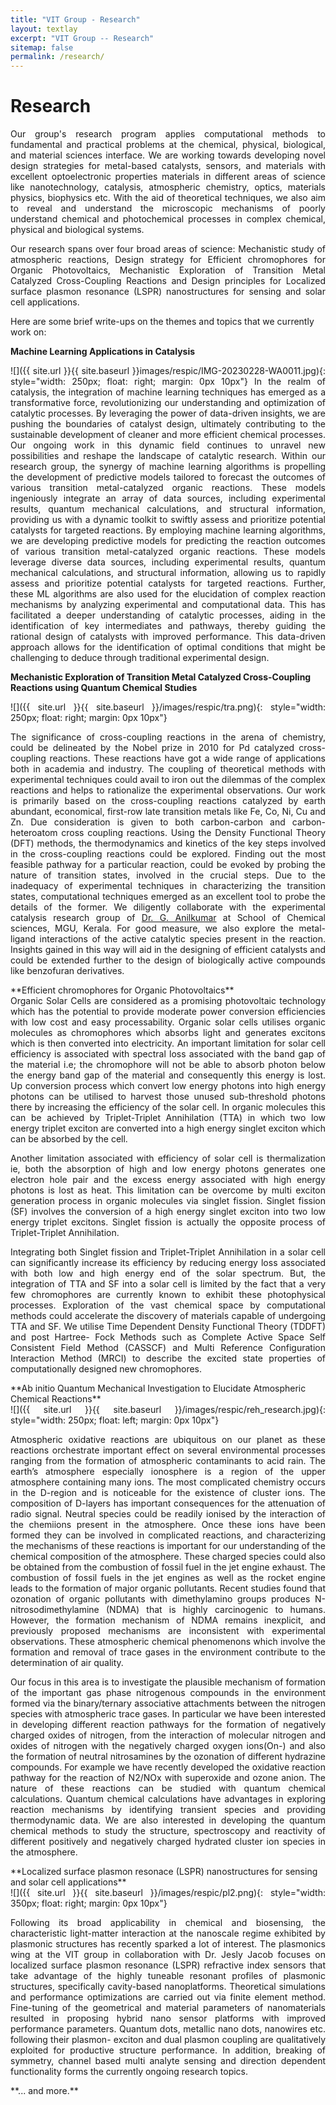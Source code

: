 ```yaml
---
title: "VIT Group - Research"
layout: textlay
excerpt: "VIT Group -- Research"
sitemap: false
permalink: /research/
---
```


# Research
<div style="text-align: justify">
Our group's research program applies computational methods to fundamental and practical problems at the chemical, physical, biological, and material sciences interface. We are working towards developing novel design strategies for metal-based catalysts, sensors, and materials with excellent optoelectronic properties materials in different areas of science like nanotechnology, catalysis, atmospheric chemistry, optics, materials physics, biophysics etc. With the aid of theoretical techniques, we also aim to reveal and understand the microscopic mechanisms of poorly understand chemical and photochemical processes in complex chemical, physical and biological systems. 

Our research spans over four broad areas of science: Mechanistic study of atmospheric reactions, Design strategy for Efficient chromophores for Organic Photovoltaics, Mechanistic Exploration of Transition Metal Catalyzed Cross-Coupling Reactions and Design principles for Localized surface plasmon resonance (LSPR) nanostructures for sensing and solar cell applications.
</div>
Here are some brief write-ups on the themes and topics that we currently work on:

**Machine Learning Applications in Catalysis** 
<div style="text-align: justify">
![]({{ site.url }}{{ site.baseurl }}images/respic/IMG-20230228-WA0011.jpg){: style="width: 250px; float: right; margin: 0px  10px"}
In the realm of catalysis, the integration of machine learning techniques has emerged as a transformative force, revolutionizing our understanding and optimization of catalytic processes. By leveraging the power of data-driven insights, we are pushing the boundaries of catalyst design, ultimately contributing to the sustainable development of cleaner and more efficient chemical processes. Our ongoing work in this dynamic field continues to unravel new possibilities and reshape the landscape of catalytic research.
Within our research group, the synergy of machine learning algorithms is propelling the development of predictive models tailored to forecast the outcomes of various transition metal-catalyzed organic reactions. These models ingeniously integrate an array of data sources, including experimental results, quantum mechanical calculations, and structural information, providing us with a dynamic toolkit to swiftly assess and prioritize potential catalysts for targeted reactions. 
By employing machine learning algorithms, we are developing predictive models for predicting the reaction outcomes of various transition metal-catalyzed organic reactions. These models leverage diverse data sources, including experimental results, quantum mechanical calculations, and structural information, allowing us to rapidly assess and prioritize potential catalysts for targeted reactions.
Further, these ML algorithms are also used for the elucidation of complex reaction mechanisms by analyzing experimental and computational data. This has facilitated a deeper understanding of catalytic processes, aiding in the identification of key intermediates and pathways, thereby guiding the rational design of catalysts with improved performance. This data-driven approach allows for the identification of optimal conditions that might be challenging to deduce through traditional experimental design.
</div>

**Mechanistic Exploration of Transition Metal Catalyzed Cross-Coupling
Reactions using Quantum Chemical Studies** 
<div style="text-align: justify">
![]({{ site.url }}{{ site.baseurl }}/images/respic/tra.png){: style="width: 250px; float: right; margin: 0px  10px"}

The significance of cross-coupling reactions in the arena of chemistry, could be delineated by the Nobel prize in 2010 for Pd catalyzed cross-coupling reactions. These reactions have got a wide range of applications both in academia and industry. The coupling of theoretical methods with experimental techniques could avail to iron out the dilemmas of the complex reactions and helps to rationalize the experimental observations. Our work is primarily based on the cross-coupling reactions catalyzed by earth abundant, economical, first-row late transition metals like Fe, Co, Ni, Cu and Zn. Due consideration is given to both carbon-carbon and carbon-heteroatom cross coupling reactions. Using the Density Functional Theory (DFT) methods, the thermodynamics and kinetics of the key steps involved in the cross-coupling reactions could be explored. Finding out the most feasible pathway for a particular reaction, could be evoked by probing the nature of transition states, involved in the crucial steps. Due to the inadequacy of experimental techniques in characterizing the transition states, computational techniques emerged as an excellent tool to
probe the details of the former. We diligently collaborate with the experimental catalysis research group of [Dr. G. Anilkumar](https://scholar.google.co.in/citations?hl=en&user=slKQckwAAAAJ&view_op=list_works&sortby=pubdate) at School of Chemical sciences, MGU, Kerala. For good measure, we also explore the metal- ligand interactions of the active catalytic species present in the reaction. Insights gained in this way will aid in the designing of efficient catalysts and could be extended further to the design of biologically active compounds like benzofuran derivatives.
</div>
**Efficient chromophores for Organic Photovoltaics**
<div style="text-align: justify">
Organic Solar Cells are considered as a promising photovoltaic technology which has the potential to provide moderate power conversion efficiencies with low cost and easy processability.  Organic solar cells utilises organic molecules as chromophores which absorbs light and generates excitons which is then converted into electricity.  An important limitation for solar cell efficiency is associated with spectral loss associated with the band gap of the material i.e; the chromophore will not be able to absorb photon below the energy band gap of the material and consequently this energy is lost. Up conversion process which convert low energy photons into high energy photons can be utilised to harvest those unused sub-threshold photons there by increasing the efficiency of the solar cell. In organic molecules this can be achieved by Triplet-Triplet Annihilation (TTA) in which two low energy triplet exciton are converted into a high energy singlet exciton which can be absorbed by the cell. 

Another limitation associated with efficiency of solar cell is thermalization ie, both the absorption of high and low energy photons generates one electron hole pair and the excess energy associated with high energy  photons is lost as heat. This limitation can be overcome by multi exciton generation process in organic molecules via singlet fission. Singlet fission (SF) involves the conversion of a high energy singlet exciton into two low energy triplet excitons. Singlet fission is actually the opposite process of Triplet-Triplet Annihilation.

Integrating both Singlet fission and Triplet-Triplet Annihilation in a solar cell can significantly increase its efficiency by reducing energy loss associated with both low and high energy end of the solar spectrum. But, the integration of TTA and SF into a solar cell is limited by the fact that a very few chromophores are currently known to exhibit these photophysical processes. Exploration of the vast chemical space by computational methods could accelerate the discovery of materials capable of undergoing TTA and SF. 
We utilise Time Dependent Density Functional Theory (TDDFT) and post Hartree- Fock Methods such as Complete Active Space Self Consistent Field Method (CASSCF) and Multi Reference Configuration Interaction Method (MRCI) to describe the excited state properties of computationally designed new chromophores.
</div>
**Ab initio Quantum Mechanical Investigation to Elucidate Atmospheric Chemical Reactions**
<div style="text-align: justify">
![]({{ site.url }}{{ site.baseurl }}/images/respic/reh_research.jpg){: style="width: 250px; float: left; margin: 0px  10px"}

 Atmospheric oxidative reactions are ubiquitous on our planet as these reactions orchestrate important effect on several environmental processes ranging from the formation of atmospheric contaminants to acid rain. The earth’s atmosphere especially ionosphere is a region of the upper atmosphere containing many ions. The most complicated chemistry occurs in the D-region and is noticeable for the existence of cluster ions. The composition of D-layers has important consequences for the attenuation of radio signal. Neutral species could be readily ionised by the interaction of the chemiions present in the atmosphere. Once these ions have been formed they can be involved in complicated reactions, and characterizing the mechanisms of these reactions is important for our understanding of the chemical composition of the atmosphere. These charged species could also be obtained from the combustion of fossil fuel in the jet engine exhaust. The combustion of fossil fuels in the jet engines as well as the rocket engine leads to the formation of major organic pollutants. Recent studies found that ozonation of organic pollutants with dimethylamino groups produces N-nitrosodimethylamine (NDMA) that is highly carcinogenic to humans. However, the formation mechanism of NDMA remains inexplicit, and previously proposed mechanisms are inconsistent with experimental observations. These atmospheric chemical phenomenons which involve the formation and removal of trace gases in the environment contribute to the determination of air quality.

Our focus in this area is to investigate the plausible mechanism of formation of the important gas phase nitrogenous compounds in the environment formed via the binary/ternary associative attachments between the nitrogen species with atmospheric trace gases. In particular we have been interested in developing different reaction pathways for the formation of negatively charged oxides of nitrogen, from the interaction of molecular nitrogen and oxides of nitrogen with the negatively charged oxygen ions(On-) and also the formation of neutral nitrosamines by the ozonation of different hydrazine compounds. For example we have recently developed the oxidative reaction pathway for the reaction of N2/NOx with superoxide and ozone anion. The nature of these reactions can be studied with quantum chemical calculations. Quantum chemical calculations have advantages in exploring reaction mechanisms by identifying transient species and providing thermodynamic data. We are also interested in developing the quantum chemical methods to study the structure, spectroscopy and reactivity of different positively and negatively charged hydrated cluster ion species in the atmosphere.
</div>
**Localized surface plasmon resonace (LSPR) nanostructures for sensing and solar cell applications**
<div style="text-align: justify">
![]({{ site.url }}{{ site.baseurl }}/images/respic/pl2.png){: style="width: 350px; float: right; margin: 0px  10px"}

Following its broad applicability in chemical and biosensing, the characteristic light-matter interaction at the nanoscale regime exhibited by plasmonic structures has recently sparked a lot of interest. The plasmonics wing at the VIT group in collaboration with Dr. Jesly Jacob focuses on localized surface plasmon resonance (LSPR) refractive index sensors that take advantage of the highly tuneable resonant profiles of plasmonic structures, specifically cavity-based nanoplatforms. Theoretical simulations and performance optimizations are carried out via finite element method. Fine-tuning of the geometrical and material parameters of nanomaterials resulted in proposing hybrid nano sensor platforms with improved performance parameters. Quantum dots, metallic nano dots, nanowires etc. following their plasmon- exciton and dual plasmon coupling are qualitatively exploited for productive structure performance.  In addition, breaking of symmetry, channel based multi analyte sensing and direction dependent functionality forms the currently ongoing research topics.
</div>
**... and more.**
